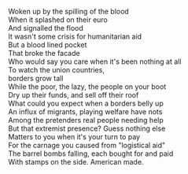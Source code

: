 Woken up by the spilling of the blood  
When it splashed on their euro  
And signalled the flood  
It wasn't some crisis for humanitarian aid  
But a blood lined pocket  
That broke the facade  
Who would say you care when it's been nothing at all  
To watch the union countries,   
borders grow tall  
While the poor, the lazy, the people on your boot  
Dry up their funds, and sell off their roof  
What could you expect when a borders belly up  
An influx of migrants, playing welfare have nots  
Among the pretenders real people needing help  
But that extremist presence? Guess nothing else  
Matters to you when it's your turn to pay  
For the carnage you caused from "logistical aid"  
The barrel bombs falling, each bought for and paid  
With stamps on the side. American made.  

